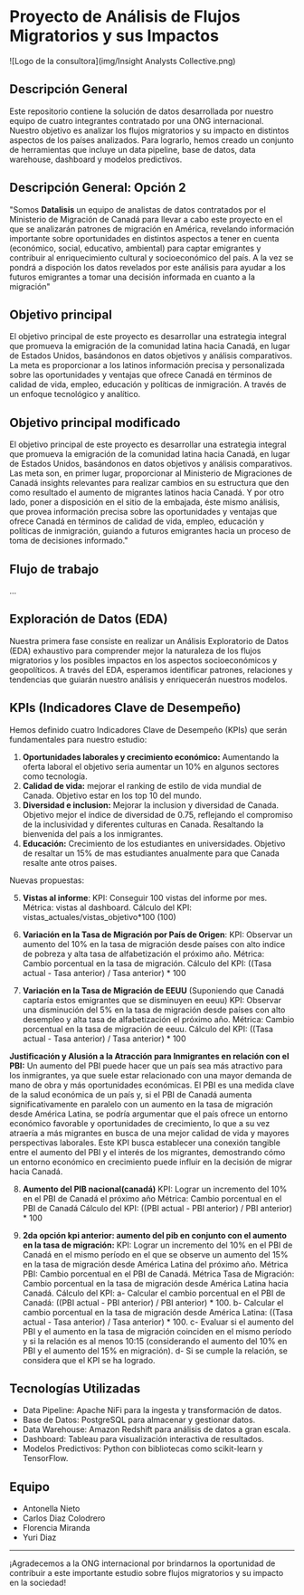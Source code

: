 ﻿# Proyecto de Análisis de Flujos Migratorios y sus Impactos

![Logo de la consultora](img/Insight Analysts Collective.png)

## Descripción General

Este repositorio contiene la solución de datos desarrollada por nuestro equipo de cuatro integrantes contratado por una ONG internacional. Nuestro objetivo es analizar los flujos migratorios y su impacto en distintos aspectos de los países analizados. Para lograrlo, hemos creado un conjunto de herramientas que incluye un data pipeline, base de datos, data warehouse, dashboard y modelos predictivos.

## Descripción General: Opción 2

"Somos **Datalisis** un equipo de analistas de datos contratados por el Ministerio de Migración de Canadá para llevar a cabo este proyecto en el que se analizarán patrones de migración en América, revelando información importante sobre oportunidades en distintos aspectos a tener en cuenta (económico, social, educativo, ambiental) para captar emigrantes y contribuir al enriquecimiento cultural y socioeconómico del país. A la vez se pondrá a dispoción los datos revelados por este análisis para ayudar a los futuros emigrantes a tomar una decisión informada en cuanto a la migración"

## Objetivo principal

El objetivo principal de este proyecto es desarrollar una estrategia integral que promueva la emigración de la comunidad latina hacia Canadá, en lugar de Estados Unidos, basándonos en datos objetivos y análisis comparativos. La meta es proporcionar a los latinos información precisa y personalizada sobre las oportunidades y ventajas que ofrece Canadá en términos de calidad de vida, empleo, educación y políticas de inmigración. A través de un enfoque tecnológico y analítico.

## Objetivo principal modificado

El objetivo principal de este proyecto es desarrollar una estrategia integral que promueva la emigración de la comunidad latina hacia Canadá, en lugar de Estados Unidos, basándonos en datos objetivos y análisis comparativos. Las meta son, en primer lugar, proporcionar al Ministerio de Migraciones de Canadá insights relevantes para realizar cambios en su estructura que den como resultado el aumento de migrantes latinos hacia Canadá. Y por otro lado, poner a disposición en el sitio de la embajada, éste mismo análisis, que provea información precisa sobre las oportunidades y ventajas que ofrece Canadá en términos de calidad de vida, empleo, educación y políticas de inmigración, guiando a futuros emigrantes hacia un proceso de toma de decisiones informado."

## Flujo de trabajo
...

## Exploración de Datos (EDA)

Nuestra primera fase consiste en realizar un Análisis Exploratorio de Datos (EDA) exhaustivo para comprender mejor la naturaleza de los flujos migratorios y los posibles impactos en los aspectos socioeconómicos y geopolíticos. A través del EDA, esperamos identificar patrones, relaciones y tendencias que guiarán nuestro análisis y enriquecerán nuestros modelos.

## KPIs (Indicadores Clave de Desempeño)

Hemos definido cuatro Indicadores Clave de Desempeño (KPIs) que serán fundamentales para nuestro estudio:

1. **Oportunidades laborales y crecimiento económico:** Aumentando la oferta laboral el objetivo seria aumentar un 10% en algunos sectores como tecnología.
2. **Calidad de vida:** mejorar el ranking de estilo de vida mundial de Canada. Objetivo estar en los top 10 del mundo.
3. **Diversidad e inclusion:** Mejorar la inclusion y diversidad de Canada. Objetivo mejor el índice de diversidad de 0.75, reflejando el compromiso de la inclusividad y diferentes culturas en Canada. Resaltando la bienvenida del país a los inmigrantes.
4. **Educación:**  Crecimiento de los estudiantes en universidades. Objetivo de resaltar un 15% de mas estudiantes anualmente para que Canada resalte ante otros paises.

Nuevas propuestas:

5. **Vistas al informe**:
KPI: Conseguir 100 vistas del informe por mes.
Métrica: vistas al dashboard.
Cálculo del KPI: vistas_actuales/vistas_objetivo*100 (100)

6. **Variación en la Tasa de Migración por País de Origen**:
KPI: Observar un aumento del 10% en la tasa de migración desde países con alto indice de pobreza y alta tasa de alfabetización el próximo año.
Métrica: Cambio porcentual en la tasa de migración.
Cálculo del KPI: ((Tasa actual - Tasa anterior) / Tasa anterior) * 100

7. **Variación en la Tasa de Migración de EEUU** (Suponiendo que Canadá captaría estos emigrantes que se disminuyen en eeuu)
KPI: Observar una disminución del 5% en la tasa de migración desde países con alto desempleo y alta tasa de alfabetización el próximo año.
Métrica: Cambio porcentual en la tasa de migración de eeuu.
Cálculo del KPI: ((Tasa actual - Tasa anterior) / Tasa anterior) * 100

**Justificación y Alusión a la Atracción para Inmigrantes en relación con el PBI:**
Un aumento del PBI puede hacer que un país sea más atractivo para los inmigrantes, ya que suele estar relacionado con una mayor demanda de mano de obra y más oportunidades económicas. El PBI es una medida clave de la salud económica de un país y, si el PBI de Canadá aumenta significativamente en paralelo con un aumento en la tasa de migración desde América Latina, se podría argumentar que el país ofrece un entorno económico favorable y oportunidades de crecimiento, lo que a su vez atraería a más migrantes en busca de una mejor calidad de vida y mayores perspectivas laborales. Este KPI busca establecer una conexión tangible entre el aumento del PBI y el interés de los migrantes, demostrando cómo un entorno económico en crecimiento puede influir en la decisión de migrar hacia Canadá.

8. **Aumento del PIB nacional(canadá)**
KPI: Lograr un incremento del 10% en el PBI de Canadá el próximo año
Métrica: Cambio porcentual en el PBI de Canadá
Cálculo del KPI: ((PBI actual - PBI anterior) / PBI anterior) * 100

9. **2da opción kpi anterior: aumento del pib en conjunto con el aumento en la tasa de migración:**
KPI: Lograr un incremento del 10% en el PBI de Canadá en el mismo período en el que se observe un aumento del 15% en la tasa de migración desde América Latina del próximo año.
Métrica PBI: Cambio porcentual en el PBI de Canadá.
Métrica Tasa de Migración: Cambio porcentual en la tasa de migración desde América Latina hacia Canadá.
Cálculo del KPI:
a- Calcular el cambio porcentual en el PBI de Canadá: ((PBI actual - PBI anterior) / PBI anterior) * 100.
b- Calcular el cambio porcentual en la tasa de migración desde América Latina: ((Tasa actual - Tasa anterior) / Tasa anterior) * 100.
c- Evaluar si el aumento del PBI y el aumento en la tasa de migración coinciden en el mismo período y si la relación es al menos 10:15 (considerando el aumento del 10% en PBI y el aumento del 15% en migración).
d- Si se cumple la relación, se considera que el KPI se ha logrado.

## Tecnologías Utilizadas

- Data Pipeline: Apache NiFi para la ingesta y transformación de datos.
- Base de Datos: PostgreSQL para almacenar y gestionar datos.
- Data Warehouse: Amazon Redshift para análisis de datos a gran escala.
- Dashboard: Tableau para visualización interactiva de resultados.
- Modelos Predictivos: Python con bibliotecas como scikit-learn y TensorFlow.

## Equipo

- Antonella Nieto
- Carlos Diaz Colodrero
- Florencia Miranda
- Yuri Diaz

---

¡Agradecemos a la ONG internacional por brindarnos la oportunidad de contribuir a este importante estudio sobre flujos migratorios y su impacto en la sociedad!
